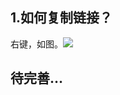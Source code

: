 ## 1.如何复制链接？

右键，如图。![](https://pro.huang1111.cn/api/v3/file/source/11357/210.png?sign=4LKWuGiZNPQuaOWfx24gaRWhfswYaZFFoSVJSDBnZgY%3D%3A0)

## 待完善…